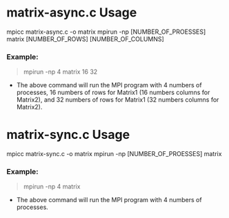 # matrix-async.c Usage
mpicc matrix-async.c -o matrix
mpirun -np [NUMBER_OF_PROESSES] matrix [NUMBER_OF_ROWS] [NUMBER_OF_COLUMNS]

### Example:
> mpirun -np 4 matrix 16 32
- The above command will run the MPI program with 4 numbers of processes, 16 numbers of rows for Matrix1 (16 numbers columns for Matrix2), and 32 numbers of rows for Matrix1 (32 numbers columns for Matrix2).

# matrix-sync.c Usage
mpicc matrix-sync.c -o matrix
mpirun -np [NUMBER_OF_PROESSES] matrix

### Example:
> mpirun -np 4 matrix
- The above command will run the MPI program with 4 numbers of processes.
